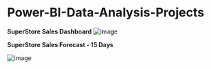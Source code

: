 # Power-BI-Data-Analysis-Projects

**SuperStore Sales Dashboard**
![image](https://github.com/darshitbhatt123/Power-BI-Data-Analysis-Projects/assets/164491533/f37e1847-258f-4193-be0f-feeb3f577ab7)


**SuperStore Sales Forecast - 15 Days**

![image](https://github.com/darshitbhatt123/Power-BI-Data-Analysis-Projects/assets/164491533/3fafdb69-2f0d-45f7-935d-cae86559b448)
